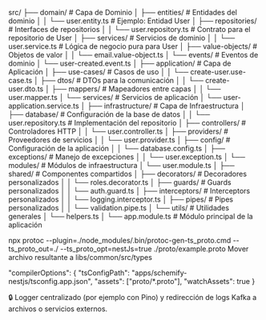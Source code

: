 src/
├── domain/ # Capa de Dominio
│ ├── entities/ # Entidades del dominio
│ │ └── user.entity.ts # Ejemplo: Entidad User
│ ├── repositories/ # Interfaces de repositorios
│ │ └── user.repository.ts # Contrato para el repositorio de User
│ ├── services/ # Servicios de dominio
│ │ └── user.service.ts # Lógica de negocio pura para User
│ ├── value-objects/ # Objetos de valor
│ │ └── email.value-object.ts
│ └── events/ # Eventos de dominio
│ └── user-created.event.ts
│
├── application/ # Capa de Aplicación
│ ├── use-cases/ # Casos de uso
│ │ └── create-user.use-case.ts
│ ├── dtos/ # DTOs para la comunicación
│ │ └── create-user.dto.ts
│ ├── mappers/ # Mapeadores entre capas
│ │ └── user.mapper.ts
│ └── services/ # Servicios de aplicación
│ └── user-application.service.ts
│
├── infrastructure/ # Capa de Infraestructura
│ ├── database/ # Configuración de la base de datos
│ │ └── user.repository.ts # Implementación del repositorio
│ ├── controllers/ # Controladores HTTP
│ │ └── user.controller.ts
│ ├── providers/ # Proveedores de servicios
│ │ └── user.provider.ts
│ ├── config/ # Configuración de la aplicación
│ │ └── database.config.ts
│ ├── exceptions/ # Manejo de excepciones
│ │ └── user.exception.ts
│ └── modules/ # Módulos de infraestructura
│ └── user.module.ts
│
├── shared/ # Componentes compartidos
│ ├── decorators/ # Decoradores personalizados
│ │ └── roles.decorator.ts
│ ├── guards/ # Guards personalizados
│ │ └── auth.guard.ts
│ ├── interceptors/ # Interceptors personalizados
│ │ └── logging.interceptor.ts
│ ├── pipes/ # Pipes personalizados
│ │ └── validation.pipe.ts
│ └── utils/ # Utilidades generales
│ └── helpers.ts
│
└── app.module.ts # Módulo principal de la aplicación

npx protoc --plugin=./node_modules/.bin/protoc-gen-ts_proto.cmd --ts_proto_out=./ --ts_proto_opt=nestJs=true ./proto/example.proto
Mover archivo resultante a libs/common/src/types

"compilerOptions": {
"tsConfigPath": "apps/schemify-nestjs/tsconfig.app.json",
"assets": ["proto/*.proto"],
"watchAssets": true
}

🔒 Logger centralizado (por ejemplo con Pino) y redirección de logs Kafka a archivos o servicios externos.